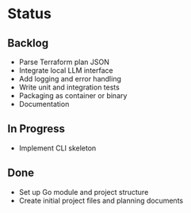 # Status

## Backlog
- Parse Terraform plan JSON
- Integrate local LLM interface
- Add logging and error handling
- Write unit and integration tests
- Packaging as container or binary
- Documentation

## In Progress
- Implement CLI skeleton

## Done
- Set up Go module and project structure
- Create initial project files and planning documents

